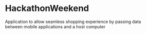HackathonWeekend
================

Application to allow seamless shopping experience by passing data between mobile applications and a host computer
